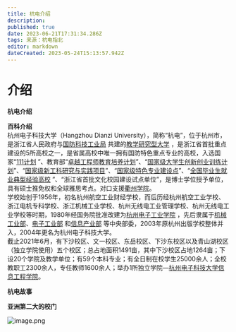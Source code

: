 ```yaml
---
title: 杭电介绍
description: 
published: true
date: 2023-06-21T17:31:34.286Z
tags: 来源：杭电指北
editor: markdown
dateCreated: 2023-05-24T15:13:57.942Z
---
```


# **介绍**

**杭电介绍**

**百科介绍**  
杭州电子科技大学（Hangzhou Dianzi University），简称“杭电”，位于杭州市，是浙江省人民政府与[国防科技工业局](https://baike.baidu.com/item/%E5%9B%BD%E9%98%B2%E7%A7%91%E6%8A%80%E5%B7%A5%E4%B8%9A%E5%B1%80/3903472)
共建的[教学研究型大学](https://baike.baidu.com/item/%E6%95%99%E5%AD%A6%E7%A0%94%E7%A9%B6%E5%9E%8B%E5%A4%A7%E5%AD%A6/10341019)
，是浙江省首批重点建设的5所高校之一，是省属高校中唯一拥有国防特色重点专业的高校，入选国家“[111计划](https://baike.baidu.com/item/111%E8%AE%A1%E5%88%92)
”、教育部“[卓越工程师教育培养计划](https://baike.baidu.com/item/%E5%8D%93%E8%B6%8A%E5%B7%A5%E7%A8%8B%E5%B8%88%E6%95%99%E8%82%B2%E5%9F%B9%E5%85%BB%E8%AE%A1%E5%88%92/4942299)”、“[国家级大学生创新创业训练计划](https://baike.baidu.com/item/%E5%9B%BD%E5%AE%B6%E7%BA%A7%E5%A4%A7%E5%AD%A6%E7%94%9F%E5%88%9B%E6%96%B0%E5%88%9B%E4%B8%9A%E8%AE%AD%E7%BB%83%E8%AE%A1%E5%88%92/8962344)”、“[国家级新工科研究与实践项目](https://baike.baidu.com/item/%E5%9B%BD%E5%AE%B6%E7%BA%A7%E6%96%B0%E5%B7%A5%E7%A7%91%E7%A0%94%E7%A9%B6%E4%B8%8E%E5%AE%9E%E8%B7%B5%E9%A1%B9%E7%9B%AE/24593397)”、“[国家级特色专业建设点](https://baike.baidu.com/item/%E5%9B%BD%E5%AE%B6%E7%BA%A7%E7%89%B9%E8%89%B2%E4%B8%93%E4%B8%9A%E5%BB%BA%E8%AE%BE%E7%82%B9/24255023)”、“[全国毕业生就业典型经验高校](https://baike.baidu.com/item/%E5%85%A8%E5%9B%BD%E6%AF%95%E4%B8%9A%E7%94%9F%E5%B0%B1%E4%B8%9A%E5%85%B8%E5%9E%8B%E7%BB%8F%E9%AA%8C%E9%AB%98%E6%A0%A1/5911615)
”、“浙江省首批文化校园建设试点单位”，是博士学位授予单位，具有硕士推免权和全球雅思考点。对口支援[衢州学院](https://baike.baidu.com/item/%E8%A1%A2%E5%B7%9E%E5%AD%A6%E9%99%A2)。  
学校始创于1956年，初名杭州航空工业财经学校，而后历经杭州航空工业学校、浙江电机专科学校、浙江机械工业学校、杭州无线电工业管理学校、杭州无线电工业学校等时期，1980年经国务院批准改建为[杭州电子工业学院](https://baike.baidu.com/item/%E6%9D%AD%E5%B7%9E%E7%94%B5%E5%AD%90%E5%B7%A5%E4%B8%9A%E5%AD%A6%E9%99%A2/10518642)
，先后隶属于[机械工业部](https://baike.baidu.com/item/%E6%9C%BA%E6%A2%B0%E5%B7%A5%E4%B8%9A%E9%83%A8/7963118)、[电子工业部](https://baike.baidu.com/item/%E7%94%B5%E5%AD%90%E5%B7%A5%E4%B8%9A%E9%83%A8/2124987)
和[信息产业部](https://baike.baidu.com/item/%E4%BF%A1%E6%81%AF%E4%BA%A7%E4%B8%9A%E9%83%A8/2212317)
等中央部委，2003年原杭州出版学校整体并入，2004年更名为杭州电子科技大学。  
截止2021年6月，有下沙校区、文一校区、东岳校区、下沙东校区以及青山湖校区（独立学院使用）五个校区；总占地面积1491亩，其中下沙校区占地1264亩；下设20个学院及教学单位；有59个本科专业；有全日制在校学生25000余人；全校教职工2300余人，专任教师1600余人；举办1所独立学院—[杭州电子科技大学信息工程学院](https://baike.baidu.com/item/%E6%9D%AD%E5%B7%9E%E7%94%B5%E5%AD%90%E7%A7%91%E6%8A%80%E5%A4%A7%E5%AD%A6%E4%BF%A1%E6%81%AF%E5%B7%A5%E7%A8%8B%E5%AD%A6%E9%99%A2/4478347)。

**杭电故事**

**亚洲第二大的校门**

![image.png](https://cdn.nlark.com/yuque/0/2021/png/2596791/1625362136011-78d8d88f-2e9e-4b90-9a1c-1e9d91095991.png?x-oss-process=image%2Fresize%2Cw_929%2Climit_0)